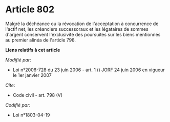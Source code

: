 # Article 802

Malgré la déchéance ou la révocation de l'acceptation à concurrence de l'actif net, les créanciers successoraux et les
légataires de sommes d'argent conservent l'exclusivité des poursuites sur les biens mentionnés au premier alinéa de l'article
798.

**Liens relatifs à cet article**

_Modifié par_:

  - Loi n°2006-728 du 23 juin 2006 - art. 1 () JORF 24 juin 2006 en vigueur le 1er janvier 2007

_Cite_:

  - Code civil - art. 798 (V)

_Codifié par_:

  - Loi n°1803-04-19
